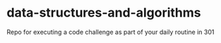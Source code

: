 # data-structures-and-algorithms
Repo for executing a code challenge as part of your daily routine in 301
